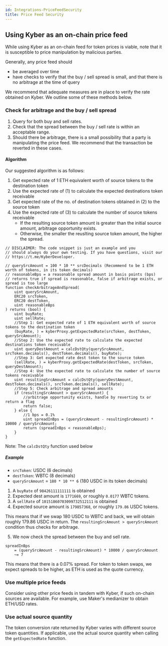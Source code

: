 ```yaml
---
id: Integrations-PriceFeedSecurity
title: Price Feed Security
---
```

[//]: # (tagline)
## Using Kyber as an on-chain price feed
While using Kyber as an on-chain feed for token prices is viable, note that it is susceptible to price manipulation by malicious parties.

Generally, any price feed should
- be averaged over time
- have checks to verify that the buy / sell spread is small, and that there is no arbitrage at the time of query

We recommend that adequate measures are in place to verify the rate obtained on Kyber. We outline some of these methods below.

### Check for arbitrage and the buy / sell spread
1. Query for both buy and sell rates.
2. Check that the spread between the buy / sell rate is within an acceptable range.
3. Should there be arbitrage, there is a small possibility that a party is manipulating the price feed. We recommend that the transaction be reverted in these cases.

#### Algorithm
Our suggested algorithm is as follows:
1. Get expected rate of 1 ETH equivalent worth of source tokens to the destination token
2. Use the expected rate of (1) to calculate the expected destinations token receivable
3. Get expected rate of the no. of destination tokens obtained in (2) to the source token
4. Use the expected rate of (3) to calculate the number of source tokens receivable
	- If the resulting source token amount is greater than the initial source amount, arbitrage opportunity exists.
	- Otherwise, the smaller the reuslting source token amount, the higher the spread.

```
// DISCLAIMER: The code snippet is just an example and you
// should always do your own testing. If you have questions, visit our
// https://t.me/KyberDeveloper.

// querySrcAmount = 100 * 10 ** srcDecimals (Recommend to be 1 ETH worth of tokens, in its token decimals)
// reasonableBps = a reasonable spread amount in basis points (bps)
// returns true if spread is reasonable, false if arbitrage exists, or spread is too large
function checkArbitrageAndSpread(
	uint querySrcAmount,
	ERC20 srcToken,
	ERC20 destToken,
	uint reasonableBps
) returns (bool) {
	uint buyRate;
	uint sellRate;
	//Step 1: Get expected rate of 1 ETH equivalent worth of source tokens to the destination token
	(buyRate, ) = kyberProxy.getExpectedRate(srcToken, destToken, querySrcAmount);
	//Step 2: Use the expected rate to calculate the expected destinations token receivable
	uint queryDestAmount = calcDstQty(querySrcAmount, srcToken.decimals(), destToken.decimals(), buyRate);
	//Step 3: Get expected rate dest token to the source token
	(sellRate, ) = kyberProxy.getExpectedRate(destToken, srcToken, queryDestAmount);
	//Step 4: Use the expected rate to calculate the number of source tokens receivable
	uint resultingSrcAmount = calcDstQty(queryDestAmount, destToken.decimals(), srcToken.decimals(), sellRate);
	//Step 5: Check arbitrage and spread amounts
	if (resultingSrcAmount > querySrcAmount) {
		//arbitrage opportunity exists, handle by reverting tx or return a flag
		return false;
	} else {
		//1 bps = 0.1%
		uint spreadInBps = (querySrcAmount - resultingSrcAmount) * 10000 / querySrcAmount;
		return (spreadInBps < reasonableBps);
	}
}
```
Note: The `calcDstQty` function used below

##### Example
- `srcToken`: USDC (6 decimals)
- `destToken`: WBTC (8 decimals)
- `querySrcAmount` = `180 * 10 ** 6` (180 USDC in its token decimals)

1. A `buyRate` of `98426111111111` is obtained
2. Expected dest amount is `1771669`, or roughly `0.0177` WBTC tokens.
3. A `sellRate` of `10151860703099732512111` is obtained
4. Expected source amount is `179857368`, or roughly `179.86` USDC tokens.

This means that if we swap 180 USDC to WBTC and back, we will obtain roughly 179.86 USDC in return. The `resultingSrcAmount > querySrcAmount` condition thus checks for arbitrage.

5. We now check the spread between the buy and sell rate.
```
spreadInBps
	= (querySrcAmount - resultingSrcAmount) * 10000 / querySrcAmount
	~= 7
```
This means that there is a 0.07% spread. For token to token swaps, we expect spreads to be higher, as ETH is used as the quote currency.

### Use multiple price feeds
Consider using other price feeds in tandem with Kyber, if such on-chain sources are available. For example, use Maker's medianizer to obtain ETH/USD rates.

### Use actual source quantity
The token conversion rate returned by Kyber varies with different source token quantities. If applicable, use the actual source quantity when calling the `getExpectedRate` function.
